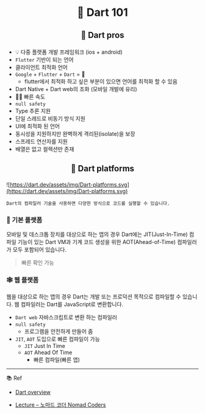 # <p align="center">🎯 Dart 101</p>

## <p align="center"> 🎯 Dart pros</p>

- 💡 다중 플랫폼 개발 프레임워크 (ios + android)
- `Flutter` 기반이 되는 언어
- 클라이언트 최적화 언어
- `Google` + `Flutter` + `Dart` = 🎉
  - flutter에서 최적화 하고 싶은 부분이 있으면 언어를 최적화 할 수 있음
- Dart Native + Dart web의 조화 (모바일 개발에 유리)
- 🏃‍♀️ 빠른 속도
- `null safety`
- Type 추론 지원
- 단일 스레드로 비동기 방식 지원
- UI에 최적화 된 언어
- 동시성을 지원하지만 완벽하게 격리된(isolate)을 보장
- 스프레드 연산자를 지원
- 배열은 없고 컬렉션만 존재

## <p align="center">🎯 Dart platforms</p>

![https://dart.dev/assets/img/Dart-platforms.svg](https://dart.dev/assets/img/Dart-platforms.svg)

```
Dart의 컴파일러 기술을 사용하면 다양한 방식으로 코드를 실행할 수 있습니다.
```

### 📱 기본 플랫폼

모바일 및 데스크톱 장치를 대상으로 하는 앱의 경우 Dart에는 JIT(Just-In-Time) 컴파일 기능이 있는 Dart VM과 기계 코드 생성을 위한 AOT(Ahead-of-Time) 컴파일러가 모두 포함되어 있습니다.

> 빠른 확인 가능

### 🕸️ 웹 플랫폼

웹을 대상으로 하는 앱의 경우 Dart는 개발 또는 프로덕션 목적으로 컴파일할 수 있습니다. 웹 컴파일러는 Dart를 JavaScript로 변환합니다.

- `Dart web` 자바스크립트로 변환 하는 컴파일러
- `null safety`
  - 프로그램을 안전하게 만들어 줌
- `JIT`, `AOT` 도입으로 빠른 컴파일이 가능
  - `JIT` Just In Time
  - `AOT` Ahead Of Time
    - 빠른 컴파일(빠른 앱)

---

📚 Ref

- [Dart overview](https://dart.dev/overview)

- [Lecture – 노마드 코더 Nomad Coders](https://nomadcoders.co/dart-for-beginners/lectures/4091)
